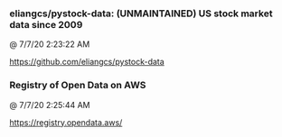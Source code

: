 ﻿

### eliangcs/pystock-data: (UNMAINTAINED) US stock market data since 2009
@ 7/7/20 2:23:22 AM

https://github.com/eliangcs/pystock-data



### Registry of Open Data on AWS
@ 7/7/20 2:25:44 AM

https://registry.opendata.aws/

